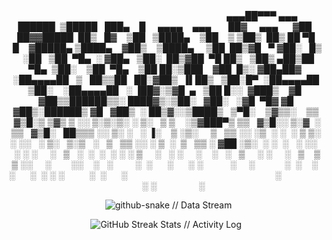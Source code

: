 <div align="center">
                                                                                   
 ▄▄▄██▀▀▀ ▄▄▄        ██████  ▒█████   ███▄    █     ▄▄▄▄    ▄▄▄       ██▓     ▄▄▄      ▓██   ██▓▓█████  ██▒   █▓
   ▒██   ▒████▄    ▒██    ▒ ▒██▒  ██▒ ██ ▀█   █    ▓█████▄ ▒████▄    ▓██▒    ▒████▄     ▒██  ██▒▓█   ▀ ▓██░   █▒
   ░██   ▒██  ▀█▄  ░ ▓██▄   ▒██░  ██▒▓██  ▀█ ██▒   ▒██▒ ▄██▒██  ▀█▄  ▒██░    ▒██  ▀█▄    ▒██ ██░▒███    ▓██  █▒░
▓██▄██▓  ░██▄▄▄▄██   ▒   ██▒▒██   ██░▓██▒  ▐▌██▒   ▒██░█▀  ░██▄▄▄▄██ ▒██░    ░██▄▄▄▄██   ░ ▐██▓░▒▓█  ▄   ▒██ █░░
 ▓███▒    ▓█   ▓██▒▒██████▒▒░ ████▓▒░▒██░   ▓██░   ░▓█  ▀█▓ ▓█   ▓██▒░██████▒ ▓█   ▓██▒  ░ ██▒▓░░▒████▒   ▒▀█░  
 ▒▓▒▒░    ▒▒   ▓▒█░▒ ▒▓▒ ▒ ░░ ▒░▒░▒░ ░ ▒░   ▒ ▒    ░▒▓███▀▒ ▒▒   ▓▒█░░ ▒░▓  ░ ▒▒   ▓▒█░   ██▒▒▒ ░░ ▒░ ░   ░ ▐░  
 ▒ ░▒░     ▒   ▒▒ ░░ ░▒  ░ ░  ░ ▒ ▒░ ░ ░░   ░ ▒░   ▒░▒   ░   ▒   ▒▒ ░░ ░ ▒  ░  ▒   ▒▒ ░ ▓██ ░▒░  ░ ░  ░   ░ ░░  
 ░ ░ ░     ░   ▒   ░  ░  ░  ░ ░ ░ ▒     ░   ░ ░     ░    ░   ░   ▒     ░ ░     ░   ▒    ▒ ▒ ░░     ░        ░░  
 ░   ░         ░  ░      ░      ░ ░           ░     ░            ░  ░    ░  ░      ░  ░ ░ ░          ░  ░      ░  
                                                         ░                              ░ ░                 ░   
  


</div>

<div align="center">

  <img src="https://raw.githubusercontent.com/jasonbalayev/jasonbalayev/output/github-snake-dark.svg" alt="github-snake // Data Stream" />

</div>

<div align="center">
  <img src="https://github-readme-streak-stats.herokuapp.com/?user=jasonbalayev&theme=dark&hide_border=true&stroke=00ff00&ring=00ffff&sideNums=ffffff&sideLabels=ffffff&dates=ffffff&background=0d1117" alt="GitHub Streak Stats // Activity Log" />
  <br/>

</div>
